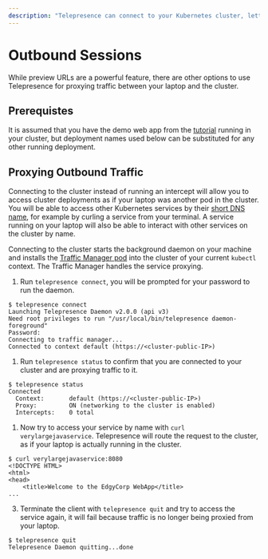 ```yaml
---
description: "Telepresence can connect to your Kubernetes cluster, letting you access cluster services as if your laptop was another pod in the cluster."
---
```


# Outbound Sessions

While preview URLs are a powerful feature, there are other options to use Telepresence for proxying traffic between your laptop and the cluster.

## Prerequistes

It is assumed that you have the demo web app from the [tutorial](../../tutorial/) running in your cluster, but deployment names used below can be substituted for any other running deployment.

## Proxying Outbound Traffic

Connecting to the cluster instead of running an intercept will allow you to access cluster deployments as if your laptop was another pod in the cluster. You will be able to access other Kubernetes services by their [short DNS name](https://kubernetes.io/docs/concepts/services-networking/dns-pod-service/), for example by curling a service from your terminal. A service running on your laptop will also be able to interact with other services on the cluster by name.

Connecting to the cluster starts the background daemon on your machine and installs the [Traffic Manager pod](../../reference/) into the cluster of your current `kubectl` context.  The Traffic Manager handles the service proxying.

1. Run `telepresence connect`, you will be prompted for your password to run the daemon.

  ```
  $ telepresence connect
  Launching Telepresence Daemon v2.0.0 (api v3)
  Need root privileges to run "/usr/local/bin/telepresence daemon-foreground"
  Password:
  Connecting to traffic manager...
  Connected to context default (https://<cluster-public-IP>)
  ```

1. Run `telepresence status` to confirm that you are connected to your cluster and are proxying traffic to it.

  ```
  $ telepresence status
  Connected
    Context:       default (https://<cluster-public-IP>)
    Proxy:         ON (networking to the cluster is enabled)
    Intercepts:    0 total
  ```

1. Now try to access your service by name with `curl verylargejavaservice`. Telepresence will route the request to the cluster, as if your laptop is actually running in the cluster.

  ```
  $ curl verylargejavaservice:8080
  <!DOCTYPE HTML>
  <html>
  <head>
      <title>Welcome to the EdgyCorp WebApp</title>
  ...
  ```

3. Terminate the client with `telepresence quit` and try to access the service again, it will fail because traffic is no longer being proxied from your laptop.

  ```
  $ telepresence quit
  Telepresence Daemon quitting...done
  ```
